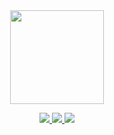 <div id="header" align="center">
  <img src="https://media.giphy.com/media/LMt9638dO8dftAjtco/giphy.gif" width="150"/>
</div>
<p></p>
<p>
<div id="badges" align="center">
  <a href="https://www.instagram.com/vladorsumy/?hl=ru">
    <img src="https://img.shields.io/badge/Instagram-red?logo=instagram&logoColor=white&style=for-the-badge"/>
  </a>
  <a href="https://t.me/vladorsumy">
    <img src="https://img.shields.io/badge/Telegram-blue?logo=telegram&logoColor=white&style=for-the-badge"/>
  </a>
  <a href="mailto: vladorthebest@gmail.com">
    <img src="https://img.shields.io/badge/Gmail-yellow?logo=gmail&logoColor=white&style=for-the-badge"/>
  </a>
</div>
